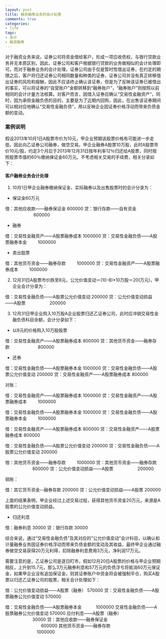```yaml
---
layout: post
title: 融资融券业务的会计处理
comments: true
categories:
- life
tags:
- 会计
- 融资融券
---
```


对于融资业务来说，证券公司将资金借给客户，形成一项应收债权，与银行贷款业务并无本质区别，因此，证券公司和客户根据银行贷款的业务做相似的会计处理即可。而对于融券业务的会计处理，证券公司由于仅是暂时性借出证券，在约定的期限之后，客户将归还证券公司相同数量和种类的证券，证券公司并没有真正转移借出证券的风险和报酬，因此不应该终止确认该证券，但是为了反映该证券已被借出的事实，可以将证券的“自营账户”金额转移到“融券账户”，“融券账户”则按照以前相同的会计计量方法核算。对客户而言，因借入证券应确认“交易性金融资产”，同时，因为承担金融负债的目的，主要是为了近期内回购，因此，在出售该证券期间可以相对应地确认“交易性金融负债”，用以反映企业因证券价格浮动而带来负债金额的变动。
	
### 案例说明　　

假设2013年10月1日A股票市价为10元，甲企业预期该股票价格有可能进一步走低，因此向乙证券公司融券，做空交易。甲企业融券A股票10万股，此时A股票市价10元/股，约定3个月后于2013年12月31日按年利率12％归还给A股票，同时按照股票市值的60％缴纳保证金60万元。不考虑相关交易的手续费，相关分录如下：

#### 客户融券业务会计处理

1. 10月1日甲企业融券缴纳保证金、实际融券以及出售股票时的会计分录为：

* 保证金60万元

借：其他应收款——融券保证金			600000
	贷：银行存款——自有资金 　　 　　　　 600000

* 融券

借：交易性金融资产——A股票融券成本 		1000000
	贷：交易性金融负债——A股票融券本金 　　  1000000

* 卖出股票

借：其他货币资金——融券存款 　　 1000000
	贷：交易性金融资产——A股票融券成本 　　 1000000
	
2. 12月31日A股票市价跌至8元，公允价值变动＝(10-8)*10万股＝20(万元)，甲企业会计分录为：
	
借：交易性金融负债——A股票公允价值变动    200000
	贷：公允价值变动损益——A股票 　　　　　   200000
	
3. 12月31日甲企业购入10万股A企业股票归还乙证券公司，此时应冲销交易性金融负债科目余额，会计分录如下：

* 以8元的价格购入10万股股票

借：交易性金融资产——A股票融券成本 800000
	贷：其他货币资金——融券存款 　　　　　　 800000

* 还券

借：交易性金融负债——A股票融券本金 1000000
	贷：交易性金融负债——A股票公允价值变动 200000
	贷：交易性金融资产——A股票融券成本 800000


对账：

借：交易性金融资产——A股票融券成本 	    1000000
贷：交易性金融资产——A股票融券成本 　　  1000000

借：交易性金融负债——A股票融券本金       1000000
贷：交易性金融负债——A股票融券本金 　　  1000000

借：交易性金融资产——A股票融券成本       800000
贷：交易性金融资产——A股票融券成本       800000

借：交易性金融负债——A股票公允价值变动    200000
贷：交易性金融负债——A股票公允价值变动    200000

借：其他货币资金——融券存款 　　        1000000
贷：其他货币资金——融券存款 　　　　　　 800000
贷：公允价值变动损益——A股票 　　　　　  200000

销账：

借：其它货币资金--融券存款   200000
    贷：公允价值变动损益——A股票   200000


上面的结果表明，甲企业经过上述交易过程，获得其他货币资金20万元，来源是A股票的公允价值变动损益。

* 归还利息

借：融券利息     30000
   贷：银行存款    30000

综合来说，通过“交易性金融负债”及其对应的“公允价值变动”会计科目，以确认和计量融券业务因证券价格浮动而带来负债金额的变动及其收益，最终甲企业通过融券做空交易获得20万元利得，扣除融券利息费用3万元，净利润17万元。

需要注意的是，乙证券公司是逐日盯市，假如12月20日A股票的价格与甲企业预期相反，上升到15.7元，那么3万元融券利息和57万元的负债浮亏将抵消60万元保证金，如果甲企业没有追加保证金，则其证券账户中资金将会被强制平仓，购买A股票以归还乙证券公司的股票，相关会计处理如下：

借：公允价值变动损益——A股票（融券） 570000
	贷：交易性金融负债——A股票融券公允价值变动 570000
	
借：交易性金融负债——A股票融券本金 　　　1000000
    交易性金融负债——A股票融券公允价值变动 570000
	应付利息——A股票（融券） 　　　　　　 30000
	贷：其他应收款——融券保证金 　　　　　　　　 600000
		其他货币资金——融券存款 　　　　　　　 1000000
	

